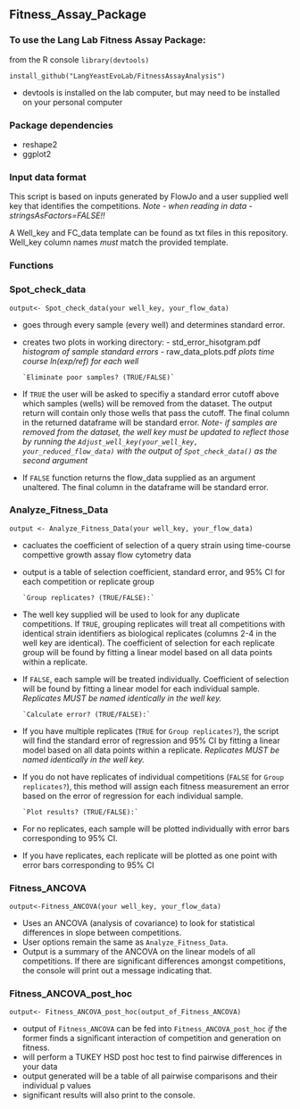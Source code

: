 ## Fitness_Assay_Package

### To use the Lang Lab Fitness Assay Package: 

from the R console 
`library(devtools)`  

`install_github("LangYeastEvoLab/FitnessAssayAnalysis")`

- devtools is installed on the lab computer, but may need to be installed on your personal computer

### Package dependencies
- reshape2
- ggplot2

### Input data format

This script is based on inputs generated by FlowJo and a user supplied well key that identifies the competitions. 
*Note - when reading in data - stringsAsFactors=FALSE!!*<br/>

A Well_key and FC_data template can be found as txt files in this repository. Well_key column names *must* match the provided template. 


### Functions

### Spot_check_data

`output<- Spot_check_data(your well_key, your_flow_data)`  
- goes through every sample (every well) and determines standard error. 
- creates two plots in working directory: 
      - std_error_hisotgram.pdf *histogram of sample standard errors*
      - raw_data_plots.pdf *plots time course ln(exp/ref) for each well*
      
      `Eliminate poor samples? (TRUE/FALSE)` 
      
- If `TRUE` the user will be asked to specifiy a standard error cutoff above which samples (wells) will be removed from the dataset. The output return will contain only those wells that pass the cutoff. The final column in the returned dataframe will be standard error. *Note- if samples are removed from the dataset, the well key must be updated to reflect those by running the `Adjust_well_key(your_well_key, your_reduced_flow_data)` with the output of `Spot_check_data()` as the second argument*

- If `FALSE` function returns the flow_data supplied as an argument unaltered. The final column in the dataframe will be standard error. 

### Analyze_Fitness_Data
`output <- Analyze_Fitness_Data(your well_key, your_flow_data)` 
- cacluates the coefficient of selection of a query strain using time-course compettive growth assay flow cytometry data
- output is a table of selection coefficient, standard error, and 95% CI for each competition or replicate group

      `Group replicates? (TRUE/FALSE):` 

- The well key supplied will be used to look for any duplicate competitions. If `TRUE`, grouping replicates will treat all competitions with identical strain identifiers as biological replicates (columns 2-4 in the well  key are identical). The coefficient of selection for each replicate group will be found by fitting a linear model based on all data points within a replicate. 
- If `FALSE`, each sample will be treated individually. Coefficient of selection will be found by fitting a linear model for each individual sample. 
*Replicates MUST be named identically in the well key.*

      `Calculate error? (TRUE/FALSE):` 

- If you have multiple replicates (`TRUE` for `Group replicates?`), the script will find the standard error of regression and 95% CI by fitting a linear model based on all data points within a replicate. 
*Replicates MUST be named identically in the well key.*
- If you do not have replicates of individual competitions (`FALSE` for `Group replicates?`), this method will assign each fitness measurement an error based on the error of regression for each individual sample. 

      `Plot results? (TRUE/FALSE):` 

- For no replicates, each sample will be plotted individually with error bars corresponding to 95% CI. 
- If you have replicates, each replicate will be plotted as one point with error bars corresponding to 95% CI

 ### Fitness_ANCOVA
 `output<-Fitness_ANCOVA(your well_key, your_flow_data)` 
- Uses an ANCOVA (analysis of covariance) to look for statistical differences in slope between competitions.
- User options remain the same as `Analyze_Fitness_Data`. 
- Output is a summary of the ANCOVA on the linear models of all competitions. If there are significant differences amongst competitions, the console will print out a message indicating that. 

### Fitness_ANCOVA_post_hoc
`output<- Fitness_ANCOVA_post_hoc(output_of_Fitness_ANCOVA)`
- output of `Fitness_ANCOVA` can be fed into `Fitness_ANCOVA_post_hoc` *if* the former finds a significant interaction of competition and generation on fitness. 
- will perform a TUKEY HSD post hoc test to find pairwise differences in your data 
- output generated will be a table of all pairwise comparisons and their individual p values 
- significant results will also print to the console. 



